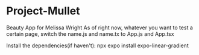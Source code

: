 # Project-Mullet
Beauty App for Melissa Wright
As of right now, whatever you want to test a certain page, switch the name.js and name.tx to App.js and App.tsx

Install the dependencies(if haven't):
npx expo install expo-linear-gradient